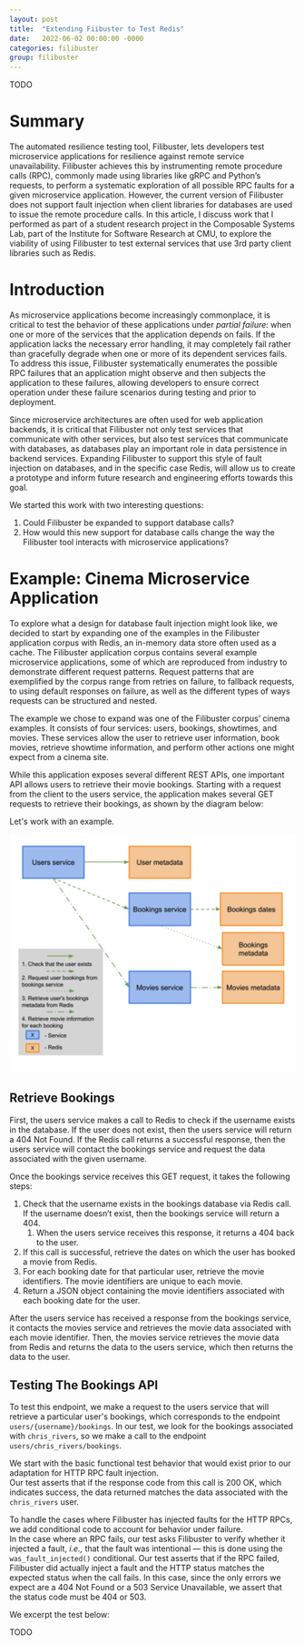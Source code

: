 ```yaml
---
layout: post
title:  "Extending Fiibuster to Test Redis"
date:   2022-06-02 00:00:00 -0000
categories: filibuster
group: filibuster
---
```


TODO

# Summary

The automated resilience testing tool, Filibuster, lets developers test microservice applications for resilience against remote service unavailability. 
Filibuster achieves this by instrumenting remote procedure calls (RPC), commonly made using libraries like gRPC and Python’s requests, to perform a systematic exploration of all possible RPC faults for a given microservice application. 
However, the current version of Filibuster does not support fault injection when client libraries for databases are used to issue the remote procedure calls. 
In this article, I discuss work that I performed as part of a student research project in the Composable Systems Lab, part of the Institute for Software Research at CMU, to explore the viability of using Filibuster to test external services that use 3rd party client libraries such as Redis.

# Introduction

As microservice applications become increasingly commonplace, it is critical to test the behavior of these applications under _partial failure_: when one or more of the services that the application depends on fails. 
If the application lacks the necessary error handling, it may completely fail rather than gracefully degrade when one or more of its dependent services fails. 
To address this issue, Filibuster systematically enumerates the possible RPC failures that an application might observe and then subjects the application to these failures, allowing developers to ensure correct operation under these failure scenarios during testing and prior to deployment.

Since microservice architectures are often used for web application backends, it is critical that Filibuster not only test services that communicate with other services, but also test services that communicate with databases, as databases play an important role in data persistence in backend services. 
Expanding Filibuster to support this style of fault injection on databases, and in the specific case Redis, will allow us to create a prototype and inform future research and engineering efforts towards this goal.

We started this work with two interesting questions:

1. Could Filibuster be expanded to support database calls?
2. How would this new support for database calls change the way the Filibuster tool interacts with microservice applications?
 
# Example: Cinema Microservice Application

To explore what a design for database fault injection might look like, we decided to start by expanding one of the examples in the Filibuster application corpus with Redis, an in-memory data store often used as a cache. 
The Filibuster application corpus contains several example microservice applications, some of which are reproduced from industry to demonstrate different request patterns. 
Request patterns that are exemplified by the corpus range from retries on failure, to fallback requests, to using default responses on failure, as well as the different types of ways requests can be structured and nested.

The example we chose to expand was one of the Filibuster corpus’ cinema examples. 
It consists of four services: users, bookings, showtimes, and movies. 
These services allow the user to retrieve user information, book movies, retrieve showtime information, and perform other actions one might expect from a cinema site.

While this application exposes several different REST APIs, one important API allows users to retrieve their movie bookings. 
Starting with a request from the client to the users service, the application makes several GET requests to retrieve their bookings, as shown by the diagram below:

Let's work with an example.

<img src="/img/eunice-cinema-example.png" width="800">

## Retrieve Bookings

First, the users service makes a call to Redis to check if the username exists in the database. 
If the user does not exist, then the users service will return a 404 Not Found. 
If the Redis call returns a successful response, then the users service will contact the bookings service and request the data associated with the given username.

Once the bookings service receives this GET request, it takes the following steps:

1. Check that the username exists in the bookings database via Redis call.  If the username doesn’t exist, then the bookings service will return a 404.  
   1. When the users service receives this response, it returns a 404 back to the user.
2. If this call is successful, retrieve the dates on which the user has booked a movie from Redis. 
3. For each booking date for that particular user, retrieve the movie identifiers. The movie identifiers are unique to each movie.
4. Return a JSON object containing the movie identifiers associated with each booking date for the user.

After the users service has received a response from the bookings service, it contacts the movies service and retrieves the movie data associated with each movie identifier. Then, the movies service retrieves the movie data from Redis and returns the data to the users service, which then returns the data to the user.

## Testing The Bookings API

To test this endpoint, we make a request to the users service that will retrieve a particular user's bookings, which corresponds to the endpoint `users/{username}/bookings`. 
In our test, we look for the bookings associated with `chris_rivers`, so we make a call to the endpoint `users/chris_rivers/bookings`.

We start with the basic functional test behavior that would exist prior to our adaptation for HTTP RPC fault injection.  
Our test asserts that if the response code from this call is 200 OK, which indicates success, the data returned matches the data associated with the `chris_rivers` user. 

To handle the cases where Filibuster has injected faults for the HTTP RPCs, we add conditional code to account for behavior under failure.  
In the case where an RPC fails, our test asks Filibuster to verify whether it injected a fault, _i.e.,_ that the fault was intentional — this is done using the `was_fault_injected()` conditional. Our test asserts that if the RPC failed, Filibuster did actually inject a fault and the HTTP status matches the expected status when the call fails. 
In this case, since the only errors we expect are a 404 Not Found or a 503 Service Unavailable, we assert that the status code must be 404 or 503.  

We excerpt the test below:




TODO